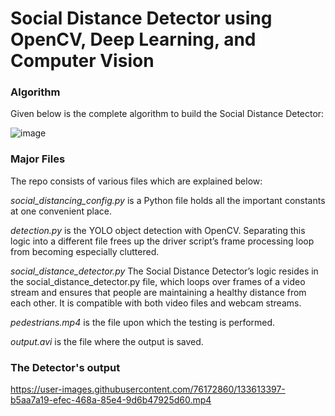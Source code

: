 # Social Distance Detector using OpenCV, Deep Learning, and Computer Vision

### Algorithm

Given below is the complete algorithm to build the Social Distance Detector:

![image](https://user-images.githubusercontent.com/76172860/133610125-6c4e3e8f-ec04-4657-8b34-26e9cc4777e2.png)

### Major Files

The repo consists of various files which are explained below:

_social_distancing_config.py_ is a Python file holds all the important constants at one convenient place.

_detection.py_ is the YOLO object detection with OpenCV. Separating this logic into a different file frees up the driver script’s frame processing loop from becoming especially cluttered.


_social_distance_detector.py_ The Social Distance Detector’s logic resides in the social_distance_detector.py file, which loops over frames of a video stream and ensures that people are maintaining a healthy distance from each other. It is compatible with both video files and webcam streams.

_pedestrians.mp4_ is the file upon which the testing is performed.

_output.avi_ is the file where the output is saved.



### The Detector's output 

https://user-images.githubusercontent.com/76172860/133613397-b5aa7a19-efec-468a-85e4-9d6b47925d60.mp4

